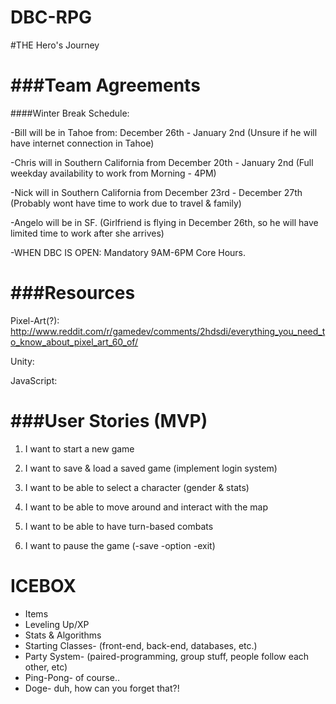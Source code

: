 DBC-RPG
=======

#THE Hero's Journey

###Team Agreements
===============
####Winter Break Schedule: 

-Bill will be in Tahoe from: December 26th - January 2nd (Unsure if he will have internet connection in Tahoe)

-Chris will in Southern California from December 20th - January 2nd (Full weekday availability to work from Morning - 4PM)

-Nick will in Southern California from December 23rd - December 27th (Probably wont have time to work due to travel & family)

-Angelo will be in SF. (Girlfriend is flying in December 26th, so he will have limited time to work after she arrives)

-WHEN DBC IS OPEN: Mandatory 9AM-6PM Core Hours.

###Resources
=========
Pixel-Art(?): http://www.reddit.com/r/gamedev/comments/2hdsdi/everything_you_need_to_know_about_pixel_art_60_of/

Unity:

JavaScript:



###User Stories (MVP)
==================

1) I want to start a new game

2) I want to save & load a saved game (implement login system)

3) I want to be able to select a character (gender & stats)

4) I want to be able to move around and interact with the map

5) I want to be able to have turn-based combats

6) I want to pause the game (-save -option -exit)


ICEBOX
======
- Items
- Leveling Up/XP
- Stats & Algorithms
- Starting Classes- (front-end, back-end, databases, etc.)
- Party System- (paired-programming, group stuff, people follow each other, etc)
- Ping-Pong- of course..
- Doge- duh, how can you forget that?!
